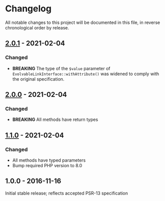 # Changelog

All notable changes to this project will be documented in this file, in reverse chronological order by release.

## [2.0.1](https://github.com/php-fig/link/compare/1.1.0...2.0.1) - 2021-02-04

### Changed

- **BREAKING** The type of the `$value` parameter of `EvolvableLinkInterface::withAttribute()` was widened to comply with the original specification.

## [2.0.0](https://github.com/php-fig/link/compare/1.1.0...2.0.0) - 2021-02-04

### Changed

- **BREAKING** All methods have return types

## [1.1.0](https://github.com/php-fig/link/compare/1.0.0...1.1.0) - 2021-02-04

### Changed

- All methods have typed parameters
- Bump required PHP version to 8.0

## 1.0.0 - 2016-11-16

Initial stable release; reflects accepted PSR-13 specification
